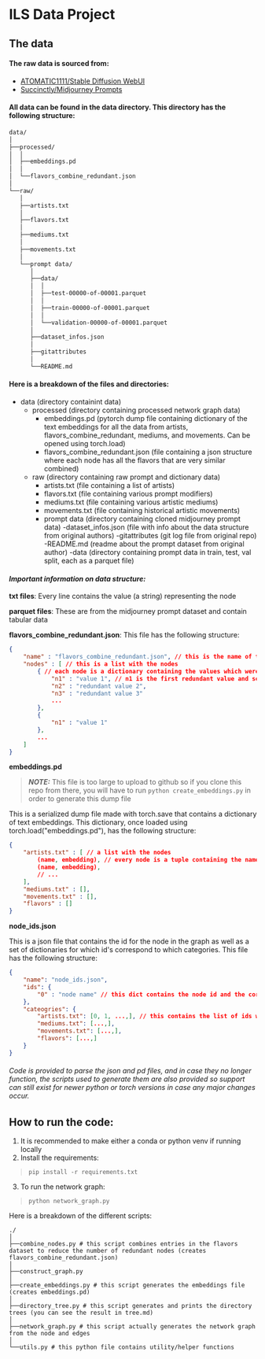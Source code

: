 # ILS Data Project

## The data

#### The raw data is sourced from: 
- [ATOMATIC1111/Stable Diffusion WebUI](https://github.com/AUTOMATIC1111/stable-diffusion-webui)
- [Succinctly/Midjourney Prompts](https://huggingface.co/datasets/succinctly/midjourney-prompts)

#### All data can be found in the data directory. This directory has the following structure:

```bash
data/
│  
├──processed/
│  │  
│  ├──embeddings.pd
│  │  
│  └──flavors_combine_redundant.json
│  
└──raw/
   │  
   ├──artists.txt
   │  
   ├──flavors.txt
   │  
   ├──mediums.txt
   │  
   ├──movements.txt
   │  
   └──prompt data/
      │  
      ├──data/
      │  │  
      │  ├──test-00000-of-00001.parquet
      │  │  
      │  ├──train-00000-of-00001.parquet
      │  │  
      │  └──validation-00000-of-00001.parquet
      │  
      ├──dataset_infos.json
      │  
      ├──gitattributes
      │  
      └──README.md
```

#### Here is a breakdown of the files and directories:

- data (directory containint data)
    - processed (directory containing processed network graph data)
        - embeddings.pd (pytorch dump file containing dictionary of the text embeddings for all the data from artists, flavors_combine_redundant, mediums, and movements. Can be opened using torch.load)
        - flavors_combine_redundant.json (file containing a json structure where each node has all the flavors that are very similar combined)
    - raw (directory containing raw prompt and dictionary data)
        - artists.txt (file containing a list of artists)
        - flavors.txt (file containing various prompt modifiers)
        - mediums.txt (file containing various artistic mediums)
        - movements.txt (file containing historical artistic movements)
        - prompt data (directory containing cloned midjourney prompt data)
            -dataset_infos.json (file with info about the data structure from original authors)
            -gitattributes (git log file from original repo)
            -README.md (readme about the prompt dataset from original author)
            -data (directory containing prompt data in train, test, val split, each as a parquet file)

#### *Important information on data structure:*

**txt files**: 
Every line contains the value (a string) representing the node

**parquet files**: 
These are from the midjourney prompt dataset and contain tabular data 

**flavors_combine_redundant.json**: 
This file has the following structure:
```json
{
    "name" : "flavors_combine_redundant.json", // this is the name of the file
    "nodes" : [ // this is a list with the nodes
        { // each node is a dictionary containing the values which were deemed redundant and combined
            "n1" : "value 1", // n1 is the first redundant value and so forth
            "n2" : "redundant value 2",
            "n3" : "redundant value 3"
			...
        },
        {
			"n1" : "value 1"
        },
        ...
    ]
}
```

**embeddings.pd**

>***NOTE:*** This file is too large to upload to github so if you clone this repo from there, you will have to run `python create_embeddings.py` in order to generate this dump file

This is a serialized dump file made with torch.save that contains a dictionary of text embeddings. This dictionary, once loaded using torch.load("embeddings.pd"), has the following structure:
```json
{
	"artists.txt" : [ // a list with the nodes
		(name, embedding), // every node is a tuple containing the name (the string value) as well as the embedding (a torch tensor)
		(name, embedding),
		// ...
	],
	"mediums.txt" : [],
	"movements.txt" : [],
	"flavors" : []
}
```

**node_ids.json**

This is a json file that contains the id for the node in the graph as well as a set of dictionaries for which id's correspond to which  categories. This file has the following structure:

```json
{
    "name": "node_ids.json",
    "ids": {
	    "0" : "node name" // this dict contains the node id and the corresponding node text
    },
    "cateogries": {
        "artists.txt": [0, 1, ...,], // this contains the list of ids which correspond to this category
        "mediums.txt": [...,],
        "movements.txt": [...,],
        "flavors": [...,]
    }
}
```
###### Code is provided to parse the json and pd files, and in case they no longer function, the scripts used to generate them are also provided so support can still exist for newer python or torch versions in case any major changes occur. 
## How to run the code:

1) It is recommended to make either a conda or python venv if running locally
2) Install the requirements:

> `pip install -r requirements.txt`

3) To run the network graph:

> ` python network_graph.py `

Here is a breakdown of the different scripts:

```shell
./
│  
├──combine_nodes.py # this script combines entries in the flavors dataset to reduce the number of redundant nodes (creates flavors_combine_redundant.json)
│
├──construct_graph.py
│  
├──create_embeddings.py # this script generates the embeddings file (creates embeddings.pd)
│
├──directory_tree.py # this script generates and prints the directory trees (you can see the result in tree.md)
│  
├──network_graph.py # this script actually generates the network graph from the node and edges
│  
└──utils.py # this python file contains utility/helper functions
```
